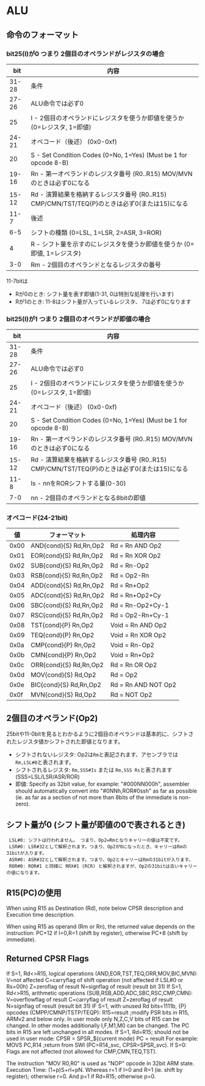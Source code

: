 # ALU

## 命令のフォーマット

### bit25(I)が0 つまり 2個目のオペランドがレジスタの場合

 bit  |  内容
---- | ----
31-28 | 条件
27-26 | ALU命令では必ず0
25 | I - 2個目のオペランドにレジスタを使うか即値を使うか (0=レジスタ, 1=即値)
24-21 | オペコード（後述） (0x0-0xf)
20 | S - Set Condition Codes (0=No, 1=Yes) (Must be 1 for opcode 8-B)
19-16 | Rn - 第一オペランドのレジスタ番号 (R0..R15) MOV/MVNのときは必ず0になる
15-12 | Rd - 演算結果を格納するレジスタ番号 (R0..R15) CMP/CMN/TST/TEQ{P}のときは必ず0(または15)になる
11-7 | 後述
6-5 | シフトの種類 (0=LSL, 1=LSR, 2=ASR, 3=ROR)
4 | R - シフト量を示すのにレジスタを使うか即値を使うか (0=即値, 1=レジスタ)
3-0 | Rm - 2個目のオペランドとなるレジスタの番号

11-7bitは

- Rが0のとき: シフト量を表す即値(1-31, 0は特別な処理を行います)
- Rが1のとき: 11-8はシフト量が入っているレジスタ、 7は必ず0になります

### bit25(I)が1 つまり 2個目のオペランドが即値の場合

 bit  |  内容
---- | ----
31-28 | 条件
27-26 | ALU命令では必ず0
25 | I - 2個目のオペランドにレジスタを使うか即値を使うか (0=レジスタ, 1=即値)
24-21 | オペコード（後述） (0x0-0xf)
20 | S - Set Condition Codes (0=No, 1=Yes) (Must be 1 for opcode 8-B)
19-16 | Rn - 第一オペランドのレジスタ番号 (R0..R15) MOV/MVNのときは必ず0になる
15-12 | Rd - 演算結果を格納するレジスタ番号 (R0..R15) CMP/CMN/TST/TEQ{P}のときは必ず0(または15)になる
11-8 | Is - nnをRORシフトする量(0-30)
7-0 | nn - 2個目のオペランドとなる8bitの即値

### オペコード(24-21bit)

 値  |  フォーマット | 処理内容
---- | ---- | ----
0x00 | AND{cond}{S} Rd,Rn,Op2 | Rd = Rn AND Op2
0x01 | EOR{cond}{S} Rd,Rn,Op2 | Rd = Rn XOR Op2
0x02 | SUB{cond}{S} Rd,Rn,Op2 | Rd = Rn-Op2
0x03 | RSB{cond}{S} Rd,Rn,Op2 | Rd = Op2-Rn
0x04 | ADD{cond}{S} Rd,Rn,Op2 | Rd = Rn+Op2
0x05 | ADC{cond}{S} Rd,Rn,Op2 | Rd = Rn+Op2+Cy
0x06 | SBC{cond}{S} Rd,Rn,Op2 | Rd = Rn-Op2+Cy-1
0x07 | RSC{cond}{S} Rd,Rn,Op2 | Rd = Op2-Rn+Cy-1
0x08 | TST{cond}{P}    Rn,Op2 | Void = Rn AND Op2
0x09 | TEQ{cond}{P}    Rn,Op2 | Void = Rn XOR Op2
0x0a | CMP{cond}{P}    Rn,Op2 | Void = Rn-Op2
0x0b | CMN{cond}{P}    Rn,Op2 | Void = Rn+Op2
0x0c | ORR{cond}{S} Rd,Rn,Op2 | Rd = Rn OR Op2
0x0d | MOV{cond}{S} Rd,Op2    | Rd = Op2
0x0e | BIC{cond}{S} Rd,Rn,Op2 | Rd = Rn AND NOT Op2
0x0f | MVN{cond}{S} Rd,Op2 | Rd = NOT Op2

## 2個目のオペランド(Op2)

25bitや11-0bitを見るとわかるように2個目のオペランドは基本的に、シフトされたレジスタ値かシフトされた即値となります。

- シフトされないレジスタ: Op2は`Rm`と表記されます、アセンブラでは`Rm,LSL#0`と表されます。
- シフトされるレジスタ: `Rm,SSS#Is` または `Rm,SSS Rs`と表されます (SSS=LSL/LSR/ASR/ROR)
- 即値: Specify as 32bit value, for example: "#000NN000h", assembler should automatically convert into "#0NNh,ROR#0ssh" as far as possible (ie. as far as a section of not more than 8bits of the immediate is non-zero).

## シフト量が0 (シフト量が即値の0で表されるとき)

```
 LSL#0: シフトは行われません。 つまり、Op2=Rmとなりキャリーの値は不変です。
 LSR#0: LSR#32として解釈されます。つまり、Op2が0になったとき、キャリーはRmの31bitが入ります。
 ASR#0: ASR#32として解釈されます。つまり、Op2とキャリーはRmの31bitが入ります。
 ROR#0: ROR#1 と同様に RRX#1 (RCR) と解釈されますが、Op2の31bitは古いキャリーの値になります。
```

## R15(PC)の使用

When using R15 as Destination (Rd), note below CPSR description and Execution time description.

When using R15 as operand (Rm or Rn), the returned value depends on the instruction: PC+12 if I=0,R=1 (shift by register), otherwise PC+8 (shift by immediate).

## Returned CPSR Flags

If S=1, Rd<>R15, logical operations (AND,EOR,TST,TEQ,ORR,MOV,BIC,MVN):
  V=not affected
  C=carryflag of shift operation (not affected if LSL#0 or Rs=00h)
  Z=zeroflag of result
  N=signflag of result (result bit 31)
If S=1, Rd<>R15, arithmetic operations (SUB,RSB,ADD,ADC,SBC,RSC,CMP,CMN):
  V=overflowflag of result
  C=carryflag of result
  Z=zeroflag of result
  N=signflag of result (result bit 31)
IF S=1, with unused Rd bits=1111b, {P} opcodes (CMPP/CMNP/TSTP/TEQP):
  R15=result  ;modify PSR bits in R15, ARMv2 and below only.
  In user mode only N,Z,C,V bits of R15 can be changed.
  In other modes additionally I,F,M1,M0 can be changed.
  The PC bits in R15 are left unchanged in all modes.
If S=1, Rd=R15; should not be used in user mode:
  CPSR = SPSR_${current mode}
  PC = result
  For example: MOVS PC,R14  ;return from SWI (PC=R14_svc, CPSR=SPSR_svc).
If S=0: Flags are not affected (not allowed for CMP,CMN,TEQ,TST).

The instruction "MOV R0,R0" is used as "NOP" opcode in 32bit ARM state.
Execution Time: (1+p)S+rI+pN. Whereas r=1 if I=0 and R=1 (ie. shift by register); otherwise r=0. And p=1 if Rd=R15; otherwise p=0.
